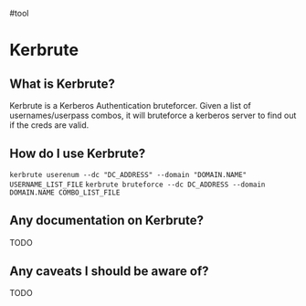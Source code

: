 #tool

# Kerbrute
## What is Kerbrute?
Kerbrute is a Kerberos Authentication bruteforcer. Given a list of usernames/userpass combos, it will bruteforce a kerberos server to find out if the creds are valid.

## How do I use Kerbrute?
`kerbrute userenum --dc "DC_ADDRESS" --domain "DOMAIN.NAME" USERNAME_LIST_FILE`
`kerbrute bruteforce --dc DC_ADDRESS --domain DOMAIN.NAME COMBO_LIST_FILE`

## Any documentation on Kerbrute?
TODO

## Any caveats I should be aware of?
TODO